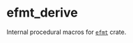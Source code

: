 efmt_derive
===========

Internal procedural macros for [`efmt`](https://github.com/sile/efmt) crate.
